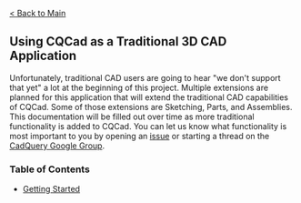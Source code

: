 [< Back to Main](../index.md)
## Using CQCad as a Traditional 3D CAD Application

Unfortunately, traditional CAD users are going to hear "we don't support that yet" a lot at the beginning of this project. Multiple extensions are planned for this application that will extend the traditional CAD capabilities of CQCad. Some of those extensions are Sketching, Parts, and Assemblies. This documentation will be filled out over time as more traditional functionality is added to CQCad. You can let us know what functionality is most important to you by opening an [issue](https://github.com/jmwright/cqcad/issues) or starting a thread on the [CadQuery Google Group](https://groups.google.com/forum/#!forum/cadquery).

### Table of Contents
- [Getting Started](getting_started.md)
